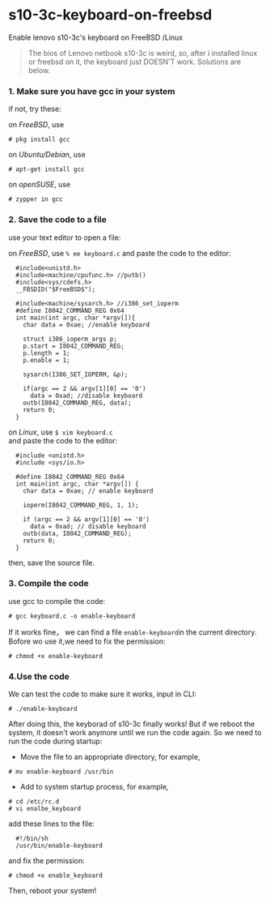 # s10-3c-keyboard-on-freebsd

Enable lenovo s10-3c's keyboard on FreeBSD /Linux

> The bios of Lenovo netbook s10-3c is weird, so, after i installed linux or freebsd on it, the keyboard just DOESN'T work.
Solutions are below.

### 1. Make sure you have gcc in your system
if not, try these:

on *FreeBSD*, use 
```
# pkg install gcc
```
on *Ubuntu/Debian*, use 
```
# apt-get install gcc
```
on *openSUSE*, use 
```
# zypper in gcc
```

### 2. Save the code to a file
use your text editor to open a file:

on *FreeBSD*, use `% ee keyboard.c`
and paste the code to the editor:   

      #include<unistd.h>
      #include<machine/cpufunc.h> //putb()
      #include<sys/cdefs.h>
      __FBSDID("$FreeBSD$");

      #include<machine/sysarch.h> //i386_set_ioperm
      #define I8042_COMMAND_REG 0x64
      int main(int argc, char *argv[]){
        char data = 0xae; //enable keyboard

        struct i386_ioperm_args p;
        p.start = I8042_COMMAND_REG;
        p.length = 1;
        p.enable = 1;

        sysarch(I386_SET_IOPERM, &p);

        if(argc == 2 && argv[1][0] == '0')
          data = 0xad; //disable keyboard
        outb(I8042_COMMAND_REG, data);
        return 0;
      }

on *Linux*, use `$ vim keyboard.c`      
and paste the code to the editor:  

      #include <unistd.h>
      #include <sys/io.h>

      #define I8042_COMMAND_REG 0x64
      int main(int argc, char *argv[]) {
        char data = 0xae; // enable keyboard

        ioperm(I8042_COMMAND_REG, 1, 1);

        if (argc == 2 && argv[1][0] == '0')
          data = 0xad; // disable keyboard
        outb(data, I8042_COMMAND_REG);
        return 0;
      }

then, save the source file.

### 3. Compile the code
use gcc to compile the code:
```
# gcc keyboard.c -o enable-keyboard
```
If it works fine， we can find a file `enable-keyboard`in the current directory.
Bofore wo use it,we need to fix the permission:
```
# chmod +x enable-keyboard
```

### 4.Use the code
We can test the code to make sure it works, input in CLI:
```
# ./enable-keyboard
```
After doing this, the keyborad of s10-3c finally works!
But if we reboot the system, it doesn't work anymore until we run the code again.
So we need to run the code during startup:
* Move the file to an appropriate directory, for example,
```
# mv enable-keyboard /usr/bin
```
* Add to system startup process, for example,
```
# cd /etc/rc.d
# vi enalbe_keyboard
```
add these lines to the file:

      #!/bin/sh
      /usr/bin/enable-keyboard
 
 and fix the permission:
 ```
 # chmod +x enable_keyboard
 ```
Then, reboot your system!













